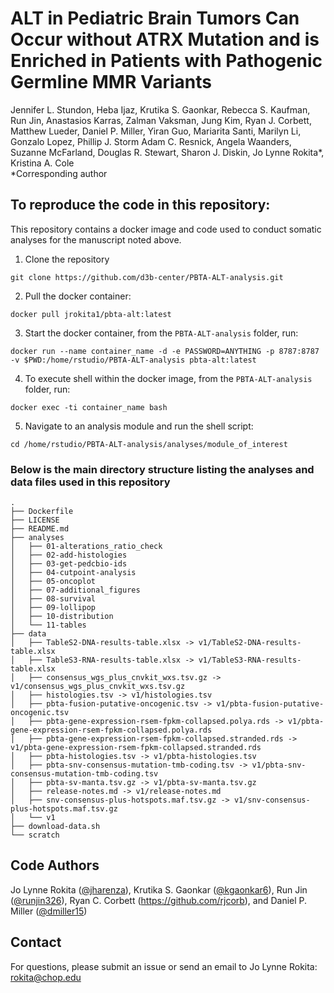 # ALT in Pediatric Brain Tumors Can Occur without ATRX Mutation and is Enriched in Patients with Pathogenic Germline MMR Variants
Jennifer L. Stundon, Heba Ijaz, Krutika S. Gaonkar, Rebecca S. Kaufman, Run Jin, Anastasios Karras, Zalman Vaksman, Jung Kim, Ryan J. Corbett, Matthew Lueder, Daniel P. Miller, Yiran Guo, Mariarita Santi, Marilyn Li, Gonzalo Lopez, Phillip J. Storm Adam C. Resnick, Angela Waanders, Suzanne McFarland, Douglas R. Stewart, Sharon J. Diskin, Jo Lynne Rokita\*, Kristina A. Cole <br>
\*Corresponding author


## To reproduce the code in this repository:
This repository contains a docker image and code used to conduct somatic analyses for the manuscript noted above.

1. Clone the repository
```
git clone https://github.com/d3b-center/PBTA-ALT-analysis.git
```

2. Pull the docker container:
```
docker pull jrokita1/pbta-alt:latest
```

3. Start the docker container, from the `PBTA-ALT-analysis` folder, run:
```
docker run --name container_name -d -e PASSWORD=ANYTHING -p 8787:8787 -v $PWD:/home/rstudio/PBTA-ALT-analysis pbta-alt:latest
```

4. To execute shell within the docker image, from the `PBTA-ALT-analysis` folder, run:
```
docker exec -ti container_name bash
```

5. Navigate to an analysis module and run the shell script:
```
cd /home/rstudio/PBTA-ALT-analysis/analyses/module_of_interest
```


### Below is the main directory structure listing the analyses and data files used in this repository

```
.
├── Dockerfile
├── LICENSE
├── README.md
├── analyses
│   ├── 01-alterations_ratio_check
│   ├── 02-add-histologies
│   ├── 03-get-pedcbio-ids
│   ├── 04-cutpoint-analysis
│   ├── 05-oncoplot
│   ├── 07-additional_figures
│   ├── 08-survival
│   ├── 09-lollipop
│   ├── 10-distribution
│   └── 11-tables
├── data
│   ├── TableS2-DNA-results-table.xlsx -> v1/TableS2-DNA-results-table.xlsx
│   ├── TableS3-RNA-results-table.xlsx -> v1/TableS3-RNA-results-table.xlsx
│   ├── consensus_wgs_plus_cnvkit_wxs.tsv.gz -> v1/consensus_wgs_plus_cnvkit_wxs.tsv.gz
│   ├── histologies.tsv -> v1/histologies.tsv
│   ├── pbta-fusion-putative-oncogenic.tsv -> v1/pbta-fusion-putative-oncogenic.tsv
│   ├── pbta-gene-expression-rsem-fpkm-collapsed.polya.rds -> v1/pbta-gene-expression-rsem-fpkm-collapsed.polya.rds
│   ├── pbta-gene-expression-rsem-fpkm-collapsed.stranded.rds -> v1/pbta-gene-expression-rsem-fpkm-collapsed.stranded.rds
│   ├── pbta-histologies.tsv -> v1/pbta-histologies.tsv
│   ├── pbta-snv-consensus-mutation-tmb-coding.tsv -> v1/pbta-snv-consensus-mutation-tmb-coding.tsv
│   ├── pbta-sv-manta.tsv.gz -> v1/pbta-sv-manta.tsv.gz
│   ├── release-notes.md -> v1/release-notes.md
│   ├── snv-consensus-plus-hotspots.maf.tsv.gz -> v1/snv-consensus-plus-hotspots.maf.tsv.gz
│   └── v1
├── download-data.sh
└── scratch
```

## Code Authors

Jo Lynne Rokita ([@jharenza](https://github.com/jharenza)), Krutika S. Gaonkar ([@kgaonkar6](https://github.com/kgaonkar6)), Run Jin ([@runjin326](https://github.com/runjin326)), Ryan C. Corbett (https://github.com/rjcorb), and Daniel P. Miller ([@dmiller15](https://github.com/dmiller15))

## Contact

For questions, please submit an issue or send an email to Jo Lynne Rokita: rokita@chop.edu

